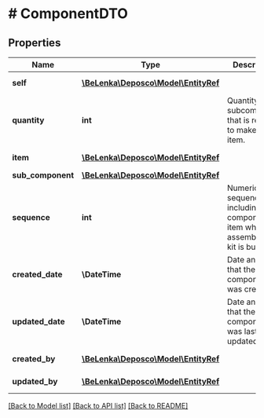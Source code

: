 # # ComponentDTO

## Properties

Name | Type | Description | Notes
------------ | ------------- | ------------- | -------------
**self** | [**\BeLenka\Deposco\Model\EntityRef**](EntityRef.md) |  | [optional] [readonly]
**quantity** | **int** | Quantity of the subcomponent that is required to make the item. |
**item** | [**\BeLenka\Deposco\Model\EntityRef**](EntityRef.md) |  | [optional] [readonly]
**sub_component** | [**\BeLenka\Deposco\Model\EntityRef**](EntityRef.md) |  |
**sequence** | **int** | Numeric sequence for including the component item when the assembly or kit is built. | [optional]
**created_date** | **\DateTime** | Date and time that the component was created. | [optional] [readonly]
**updated_date** | **\DateTime** | Date and time that the component was last updated. | [optional] [readonly]
**created_by** | [**\BeLenka\Deposco\Model\EntityRef**](EntityRef.md) |  | [optional] [readonly]
**updated_by** | [**\BeLenka\Deposco\Model\EntityRef**](EntityRef.md) |  | [optional] [readonly]

[[Back to Model list]](../../README.md#models) [[Back to API list]](../../README.md#endpoints) [[Back to README]](../../README.md)
